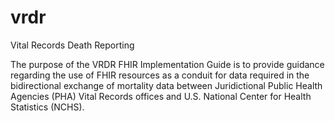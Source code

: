 # vrdr
Vital Records Death Reporting

The purpose of the VRDR FHIR Implementation Guide is to provide guidance regarding the use of FHIR resources as a conduit for data required in the bidirectional exchange of mortality data between Juridictional Public Health Agencies (PHA) Vital Records offices and U.S. National Center for Health Statistics (NCHS).
